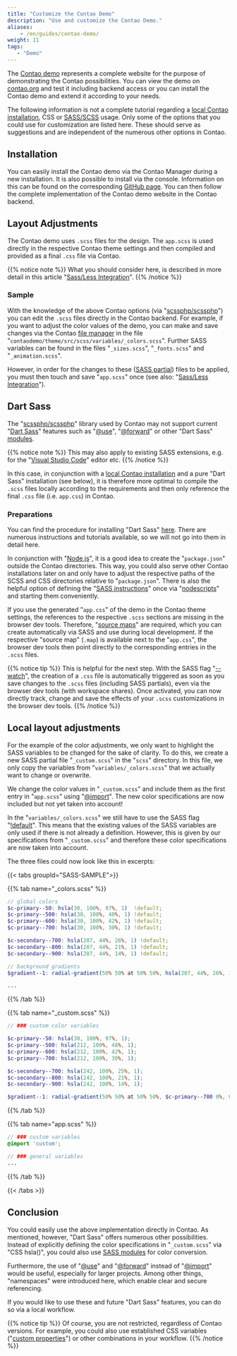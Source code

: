 ```yaml
---
title: "Customize the Contao Demo"
description: "Use and customize the Contao Demo."
aliases:
    - /en/guides/contao-demo/
weight: 11
tags: 
   - "Demo"
---
```



The [Contao demo](https://demo.contao.org/contao) represents a complete website for the purpose of demonstrating the Contao possibilities. 
You can view the demo on [contao.org](https://contao.org/) and test it including backend access or you can install the Contao demo and 
extend it according to your needs.

The following information is not a complete tutorial regarding a [local Contao installation](/en/guides/local-installation/), CSS 
or [SASS/SCSS](/en/guides/sass-less-integration/) usage. Only some of the options that you could use for customization are listed here. 
These should serve as suggestions and are independent of the numerous other options in Contao.


## Installation

You can easily install the Contao demo via the Contao Manager during a new installation. It is also possible to install 
via the console. Information on this can be found on the corresponding [GitHub page](https://github.com/contao/contao-demo). You can then 
follow the complete implementation of the Contao demo website in the Contao backend.


## Layout Adjustments

The Contao demo uses `.scss` files for the design. The `app.scss` is used directly in the respective Contao theme 
settings and then compiled and provided as a final `.css` file via Contao.

{{% notice note %}} 
What you should consider here, is described in more detail in this article "[Sass/Less Integration](/en/guides/sass-less-integration/)". 
{{% /notice %}}


### Sample

With the knowledge of the above Contao options (via "[scssphp/scssphp](https://github.com/scssphp/scssphp)") you can edit the `.scss` files 
directly in the Contao backend. For example, if you want to adjust the color values of the demo, you can make and save 
changes via the Contao [file manager](/en/file-manager/) in the file "`contaodemo/theme/src/scss/variables/_colors.scss`". Further 
SASS variables can be found in the files "`_sizes.scss`", "`_fonts.scss`" and "`_animation.scss`".

However, in order for the changes to these ([SASS partial](https://sass-lang.com/guide/#partials)) files to be applied, you must then touch 
and save "`app.scss`" once (see also: "[Sass/Less Integration](/en/guides/sass-less-integration/)").


## Dart Sass

The "[scssphp/scssphp](https://github.com/scssphp/scssphp)" library used by Contao may not support current 
"[Dart Sass](https://sass-lang.com/dart-sass/)" features such as "[@use](https://sass-lang.com/documentation/at-rules/use/)", 
"[@forward](https://sass-lang.com/documentation/at-rules/forward/)" or other "Dart Sass" [modules](https://sass-lang.com/documentation/modules/).

{{% notice note %}}
This may also apply to existing SASS extensions, e.g. for the "[Visual Studio Code](https://code.visualstudio.com/)" editor etc.
{{% /notice %}}

In this case, in conjunction with a [local Contao installation](/en/guides/local-installation/) and a pure "Dart Sass" installation (see below), 
it is therefore more optimal to compile the `.scss` files locally according to the requirements and then only reference 
the final `.css` file (i.e. `app.css`) in Contao.


### Preparations

You can find the procedure for installing "Dart Sass" [here](https://sass-lang.com/install/). There are numerous instructions and tutorials 
available, so we will not go into them in detail here.

In conjunction with "[Node.js](https://nodejs.org/)", it is a good idea to create the "`package.json`" outside the Contao directories. 
This way, you could also serve other Contao installations later on and only have to adjust the respective paths of the 
SCSS and CSS directories relative to "`package.json`". There is also the helpful option of defining the 
"[SASS instructions](https://sass-lang.com/documentation/cli/dart-sass/)" once via "[nodescripts](https://docs.npmjs.com/cli/v10/using-npm/scripts)" 
and starting them conveniently.

If you use the generated "`app.css`" of the demo in the Contao theme settings, the references to the respective `.scss` 
sections are missing in the browser dev tools. Therefore, "[source maps](https://sass-lang.com/documentation/cli/dart-sass/#source-maps)" are required, which you can create 
automatically via SASS and use during local development. If the respective "source map" (`.map`) is available next to 
the "`app.css`", the browser dev tools then point directly to the corresponding entries in the `.scss` files.

{{% notice tip %}}
This is helpful for the next step. With the SASS flag "[--watch](https://sass-lang.com/documentation/cli/dart-sass/#watch)", the creation 
of a `.css` file is automatically triggered as soon as you save changes to the `.scss` files (including SASS partials), 
even via the browser dev tools (with workspace shares). Once activated, you can now directly track, change and save the 
effects of your `.scss` customizations in the browser dev tools.
{{% /notice %}}


## Local layout adjustments

For the example of the color adjustments, we only want to highlight the SASS variables to be changed for the sake of 
clarity. To do this, we create a new SASS partial file "`_custom.scss`" in the "`scss`" directory. In this file, we only 
copy the variables from "`variables/_colors.scss`" that we actually want to change or overwrite.

We change the color values in "`_custom.scss`" and include them as the first entry in "`app.scss`" using 
"[@import](https://sass-lang.com/documentation/at-rules/import/)". The new color specifications are now included but not yet taken into account!

In the "`variables/_colors.scss`" we still have to use the SASS flag "[!default](https://sass-lang.com/documentation/variables/#default-values)". 
This means that the existing values of the SASS variables are only used if there is not already a definition. However, 
this is given by our specifications from "`_custom.scss`" and therefore these color specifications are now taken into 
account.

The three files could now look like this in excerpts:

{{< tabs groupId="SASS-SAMPLE">}}

{{% tab name="_colors.scss" %}}
```scss
// global colors
$c-primary--50: hsla(30, 100%, 97%, 1)  !default;
$c-primary--500: hsla(30, 100%, 48%, 1) !default;
$c-primary--600: hsla(30, 100%, 42%, 1) !default;
$c-primary--700: hsla(30, 100%, 30%, 1) !default;

$c-secondary--700: hsla(207, 44%, 26%, 1) !default;
$c-secondary--800: hsla(207, 44%, 21%, 1) !default;
$c-secondary--900: hsla(207, 44%, 14%, 1) !default;

// background gradients
$gradient--1: radial-gradient(50% 50% at 50% 50%, hsla(207, 44%, 26%, 1) 0%, hsla(207, 44%, 21%, 1) 100%) !default;

...
```
{{% /tab %}}

{{% tab name="_custom.scss" %}}
```scss
// ### custom color variables

$c-primary--50: hsla(30, 100%, 97%, 1);
$c-primary--500: hsla(212, 100%, 48%, 1);
$c-primary--600: hsla(212, 100%, 42%, 1);
$c-primary--700: hsla(212, 100%, 30%, 1);

$c-secondary--700: hsla(242, 100%, 25%, 1);
$c-secondary--800: hsla(242, 100%, 21%, 1);
$c-secondary--900: hsla(242, 100%, 14%, 1);

$gradient--1: radial-gradient(50% 50% at 50% 50%, $c-primary--700 0%, $c-secondary--900 100%);
```
{{% /tab %}}

{{% tab name="app.scss" %}}
```scss
// ### custom variables
@import 'custom';

// ### general variables
...
```
{{% /tab %}}

{{< /tabs >}}


## Conclusion

You could easily use the above implementation directly in Contao. As mentioned, however, "Dart Sass" offers numerous 
other possibilities. Instead of explicitly defining the color specifications in "`_custom.scss`" via "CSS hsla()", you 
could also use [SASS modules](https://sass-lang.com/documentation/modules/color/) for color conversion.

Furthermore, the use of "[@use](https://sass-lang.com/documentation/at-rules/use/)" and "[@forward](https://sass-lang.com/documentation/at-rules/forward/)" instead of "[@import](https://sass-lang.com/documentation/at-rules/import/)" would be useful, especially for 
larger projects. Among other things, "namespaces" were introduced here, which enable clear and secure referencing.

If you would like to use these and future "Dart Sass" features, you can do so via a local workflow.

{{% notice tip %}}
Of course, you are not restricted, regardless of Contao versions. For example, you could also use established CSS 
variables ("[custom properties](https://developer.mozilla.org/en-US/docs/Web/CSS/Using_CSS_custom_properties)") or other combinations in your workflow.
{{% /notice %}}

